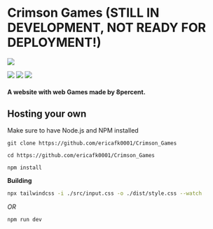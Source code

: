 # Crimson Games (STILL IN DEVELOPMENT, NOT READY FOR DEPLOYMENT!)

![](https://media.discordapp.net/attachments/1176571299326349367/1191433196391374848/serpentbyte.png?ex=65a56ba1&is=6592f6a1&hm=ad620e783cc0754b6c1ae438927fa0e2f867817aeedb2baa95ee8686ced2dde3&=&format=webp&quality=lossless&width=228&height=243)

![](https://img.shields.io/github/stars/ericafk0001/Crimson_Games) ![](https://img.shields.io/github/forks/ericafk0001/Crimson_Games) ![](https://img.shields.io/github/issues/ericafk0001/Crimson_Games)

#### A website with web Games made by 8percent.


## Hosting your own
Make sure to have Node.js and NPM installed

`
git clone https://github.com/ericafk0001/Crimson_Games
`

`
cd https://github.com/ericafk0001/Crimson_Games
`

`npm install`

**Building**

```bash
npx tailwindcss -i ./src/input.css -o ./dist/style.css --watch
```
*OR*
```bash
npm run dev
```
